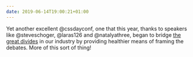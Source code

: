 ```yaml
---
date: 2019-06-14T19:00:21+01:00
---
```

Yet another excellent @cssdayconf, one that this year, thanks to speakers like @steveschoger, @laras126 and @natalyathree, began to bridge [the great divides](https://css-tricks.com/the-great-divide/) in our industry by providing healthier means of framing the debates. More of this sort of thing!